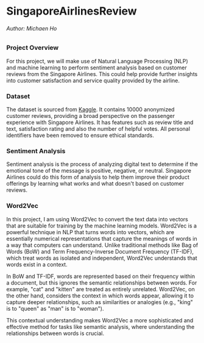 # SingaporeAirlinesReview

###### Author: Michaen Ho

### Project Overview

For this project, we will make use of Natural Language Processing (NLP) and machine learning to perform sentiment analysis based on customer reviews from the Singapore Airlines. This could help provide further insights into customer satisfaction and service quality provided by the airline.

### Dataset

The dataset is sourced from [Kaggle](https://www.kaggle.com/datasets/kanchana1990/singapore-airlines-reviews). It contains 10000 anonymized customer reviews, providing a broad perspective on the passenger experience with Singapore Airlines. It has features such as review title and text, satisfaction rating and also the number of helpful votes. All personal identifiers have been removed to ensure ethical standards.

### Sentiment Analysis

Sentiment analysis is the process of analyzing digital text to determine if the emotional tone of the message is positive, negative, or neutral. Singapore Airlines could do this form of analysis to help them improve their product offerings by learning what works and what doesn't based on customer reviews. 

### Word2Vec

In this project, I am using Word2Vec to convert the text data into vectors that are suitable for training by the machine learning models. Word2Vec is a powerful technique in NLP that turns words into vectors, which are essentially numerical representations that capture the meanings of words in a way that computers can understand. Unlike traditional methods like Bag of Words (BoW) and Term Frequency-Inverse Document Frequency (TF-IDF), which treat words as isolated and independent, Word2Vec understands that words exist in a context.

In BoW and TF-IDF, words are represented based on their frequency within a document, but this ignores the semantic relationships between words. For example, "cat" and "kitten" are treated as entirely unrelated. Word2Vec, on the other hand, considers the context in which words appear, allowing it to capture deeper relationships, such as similarities or analogies (e.g., "king" is to "queen" as "man" is to "woman").

This contextual understanding makes Word2Vec a more sophisticated and effective method for tasks like semantic analysis, where understanding the relationships between words is crucial.








